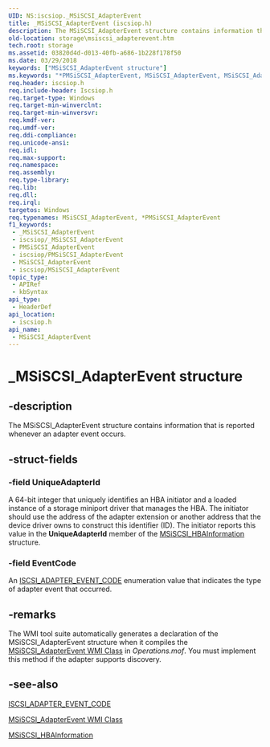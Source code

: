 ```yaml
---
UID: NS:iscsiop._MSiSCSI_AdapterEvent
title: _MSiSCSI_AdapterEvent (iscsiop.h)
description: The MSiSCSI_AdapterEvent structure contains information that is reported whenever an adapter event occurs.
old-location: storage\msiscsi_adapterevent.htm
tech.root: storage
ms.assetid: 03820d4d-d013-40fb-a686-1b228f178f50
ms.date: 03/29/2018
keywords: ["MSiSCSI_AdapterEvent structure"]
ms.keywords: "*PMSiSCSI_AdapterEvent, MSiSCSI_AdapterEvent, MSiSCSI_AdapterEvent structure [Storage Devices], PMSiSCSI_AdapterEvent, PMSiSCSI_AdapterEvent structure pointer [Storage Devices], _MSiSCSI_AdapterEvent, iscsiop/MSiSCSI_AdapterEvent, iscsiop/PMSiSCSI_AdapterEvent, storage.msiscsi_adapterevent, structs-iSCSI_86ec7324-3d5c-44d2-8972-691504f1c5e1.xml"
req.header: iscsiop.h
req.include-header: Iscsiop.h
req.target-type: Windows
req.target-min-winverclnt: 
req.target-min-winversvr: 
req.kmdf-ver: 
req.umdf-ver: 
req.ddi-compliance: 
req.unicode-ansi: 
req.idl: 
req.max-support: 
req.namespace: 
req.assembly: 
req.type-library: 
req.lib: 
req.dll: 
req.irql: 
targetos: Windows
req.typenames: MSiSCSI_AdapterEvent, *PMSiSCSI_AdapterEvent
f1_keywords:
 - _MSiSCSI_AdapterEvent
 - iscsiop/_MSiSCSI_AdapterEvent
 - PMSiSCSI_AdapterEvent
 - iscsiop/PMSiSCSI_AdapterEvent
 - MSiSCSI_AdapterEvent
 - iscsiop/MSiSCSI_AdapterEvent
topic_type:
 - APIRef
 - kbSyntax
api_type:
 - HeaderDef
api_location:
 - iscsiop.h
api_name:
 - MSiSCSI_AdapterEvent
---
```


# _MSiSCSI_AdapterEvent structure


## -description

The MSiSCSI_AdapterEvent structure contains information that is reported whenever an adapter event occurs.

## -struct-fields

### -field UniqueAdapterId

A 64-bit integer that uniquely identifies an HBA initiator and a loaded instance of a storage miniport driver that manages the HBA. The initiator should use the address of the adapter extension or another address that the device driver owns to construct this identifier (ID). The initiator reports this value in the <b>UniqueAdapterId</b> member of the <a href="/windows-hardware/drivers/ddi/iscsimgt/ns-iscsimgt-_msiscsi_hbainformation">MSiSCSI_HBAInformation</a> structure.

### -field EventCode

An <a href="/windows-hardware/drivers/ddi/iscsiop/ne-iscsiop-iscsi_adapter_event_code">ISCSI_ADAPTER_EVENT_CODE</a> enumeration value that indicates the type of adapter event that occurred.

## -remarks

The WMI tool suite automatically generates a declaration of the MSiSCSI_AdapterEvent structure when it compiles the <a href="/windows-hardware/drivers/storage/msiscsi-adapterevent-wmi-class">MSiSCSI_AdapterEvent WMI Class</a> in <i>Operations.mof</i>.  You must implement this method if the adapter supports discovery.

## -see-also

<a href="/windows-hardware/drivers/ddi/iscsiop/ne-iscsiop-iscsi_adapter_event_code">ISCSI_ADAPTER_EVENT_CODE</a>



<a href="/windows-hardware/drivers/storage/msiscsi-adapterevent-wmi-class">MSiSCSI_AdapterEvent WMI Class</a>



<a href="/windows-hardware/drivers/ddi/iscsimgt/ns-iscsimgt-_msiscsi_hbainformation">MSiSCSI_HBAInformation</a>